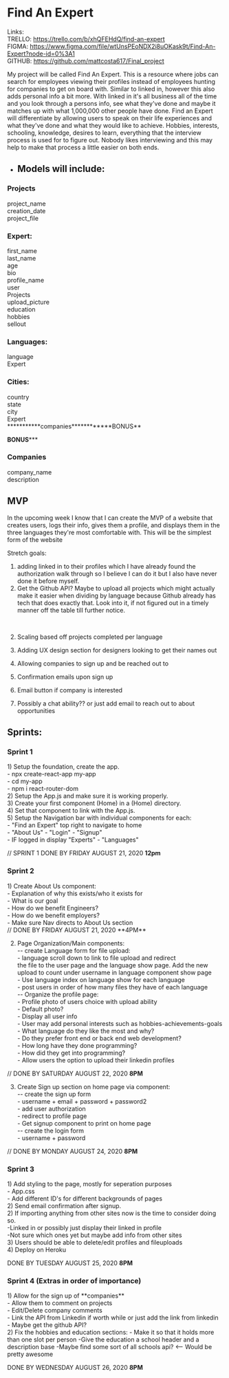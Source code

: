 # Find An Expert

Links:<br>
TRELLO: https://trello.com/b/xhQFEHdQ/find-an-expert<br>
FIGMA: https://www.figma.com/file/wtUnsPEoNDX2i8uOKask9t/Find-An-Expert?node-id=0%3A1<br>
GITHUB: https://github.com/mattcosta617/Final_project<br>

My project will be called Find An Expert. This is a resource where jobs can search for
employees viewing their profiles instead of employees hunting for companies to get on
board with. Similar to linked in, however this also adds personal info a bit more.
With linked in it's all business all of the time and you look through a persons info,
see what they've done and maybe it matches up with what 1,000,000 other people have done. Find an Expert will differentiate by allowing users to speak on their life experiences and what they've done and what they would like to achieve. Hobbies, interests, schooling, knowledge, desires to learn, everything that the interview process is used for to figure out. Nobody likes interviewing and this may help to make that process a little easier on both ends. 

- <h2>Models will include:</h2>

<h3>Projects</h3>
project_name<br>
creation_date<br>
project_file<br>

<h3>Expert:</h3>
first_name<br>
last_name <br>
age<br>
bio<br>
profile_name<br>
user<br>
Projects<br>
upload_picture<br>
education<br>
hobbies<br>
sellout<br>



<h3>Languages:</h3>
language<br>
Expert<br>


<h3>Cities:</h3>
country<br>
state<br>
city<br>
Expert<br>
***********companies************BONUS**<br>

**********BONUS*************
<h3>Companies</h3>
company_name<br>
description<br>








<h2>MVP</h2>
In the upcoming week I know that I can create the MVP of a website that creates users, logs their info, gives them a profile, and displays them in the three languages they're most comfortable with. This will be the simplest form of the website

Stretch goals: 
1) adding linked in to their profiles which I have already found the authorization walk through so I believe I can do it but I also have never done it before myself.
2) Get the Github API? Maybe to upload all projects which might actually make it easier when dividing by language because Github already has tech that does exactly that. Look into it, if not figured out in a timely manner off the table till further notice. 
<br> 

2) Scaling based off projects completed per language<br>

3) Adding UX design section for designers looking to get their names out<br>

4) Allowing companies to sign up and be reached out to <br>

5) Confirmation emails upon sign up <br>

6) Email button if company is interested <br>

7) Possibly a chat ability?? or just add email to reach out to about opportunities<br>



<h2>Sprints:</h2>


<h3>Sprint 1</h3>
1) Setup the foundation, create the app.<br>
    - npx create-react-app my-app<br>
    - cd my-app<br>
    - npm i react-router-dom<br>
2) Setup the App.js and make sure it is working properly.<br>
3) Create your first component (Home) in a (Home) directory.<br>
4) Set that component to link with the App.js.<br>
5) Setup the Navigation bar with individual components for each:<br>
    - "Find an Expert" top right to navigate to home<br>
    - "About Us" - "Login" - "Signup"<br>
    - IF logged in display "Experts" - "Languages"<br>

// SPRINT 1 DONE BY FRIDAY AUGUST 21, 2020 **12pm**<br>

<h3>Sprint 2</h3>
1) Create About Us component:<br>
    - Explanation of why this exists/who it exists for<br>
    - What is our goal<br>
    - How do we benefit Engineers?<br>
    - How do we benefit employers?<br>
    - Make sure Nav directs to About Us section<br>
// DONE BY FRIDAY AUGUST 21, 2020 **4PM**

2) Page Organization/Main components:<br>
    -- create Language form for file upload: <br>
        - language scroll down to link to file upload and redirect<br>
        the file to the user page and the language show page. Add the new upload to count under username in language component show page<br>
        - Use language index on language show for each language<br>
        - post users in order of how many files they have of each language<br>
    -- Organize the profile page:<br>
        - Profile photo of users choice with upload ability<br>
        - Default photo?<br>
        - Display all user info<br>
        - User may add personal interests such as hobbies-achievements-goals<br>
        - What language do they like the most and why?<br>
        - Do they prefer front end or back end web development?<br>
        - How long have they done programming?<br>
        - How did they get into programming?<br>
        - Allow users the option to upload their linkedin profiles<br>


// DONE BY SATURDAY AUGUST 22, 2020 **8PM**

3) Create Sign up section on home page via component:<br>
    -- create the sign up form <br>
        - username + email + password + password2 <br>
        - add user authorization <br>
        - redirect to profile page <br>
        - Get signup component to print on home page<br>
    -- create the login form<br>
        - username + password<br>

// DONE BY MONDAY AUGUST 24, 2020 **8PM**<br>

<h3>Sprint 3</h3>
1) Add styling to the page, mostly for seperation purposes<br>
    - App.css<br>
    - Add different ID's for different backgrounds of pages <br>
2) Send email confirmation after signup.<br>
2) If importing anything from other sites now is the time to consider doing so.<br>
    -Linked in or possibly just display their linked in profile<br>
    -Not sure which ones yet but maybe add info from other sites<br>
3) Users should be able to delete/edit profiles and fileuploads<br>
4) Deploy on Heroku

DONE BY TUESDAY AUGUST 25, 2020 **8PM**<br>

<h3>Sprint 4 (Extras in order of importance)</h3>
1) Allow for the sign up of **companies**<br>
    - Allow them to comment on projects<br>
    - Edit/Delete company comments<br>
    - Link the API from Linkedin if worth while or just add the link from linkedin<br>
    - Maybe get the github API? <br>
2) Fix the hobbies and education sections:
    - Make it so that it holds more than one slot per person
    -Give the education a school header and a description base
    -Maybe find some sort of all schools api? <-- Would be pretty awesome
    

DONE BY WEDNESDAY AUGUST 26, 2020 **8PM**<br>


